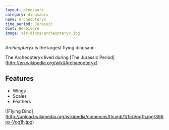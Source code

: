 ```yaml
---
layout: dinosaurs
category: dinosaurs
name: Archeopteryx
time_period: Jurassic
diet: Herbivore
image: air-dinos/archeopteryx.jpg
---
```


*Archeopteryx* is the largest flying dinosaur.

The Archeopteryx lived during [The Jurassic Period] (http://en.wikipedia.org/wiki/Archaeopteryx)

## Features

- Wings
- Scales
- Feathers

![Flying Dino] (http://upload.wikimedia.org/wikipedia/commons/thumb/1/15/Vog1h.jpg/396px-Vog1h.jpg)
